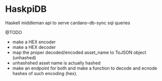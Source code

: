 # HaskpiDB
Haskell middleman api to serve cardano-db-sync sql queries

@TODO 
- make a HEX encoder
- make a HEX decoder
- map the proper decoded/encoded asset_name to ToJSON object (unhashed)
- unhashshed asset name is actually hashed
- make an endpoint for both and make a function to decode and ecnode hashes of such encoding (hex). 